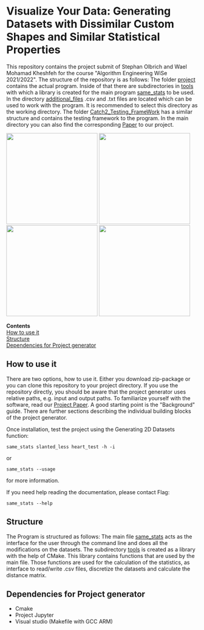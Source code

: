 <a id="top"></a>
# Visualize Your Data: Generating Datasets with Dissimilar Custom Shapes and Similar Statistical Properties


This repository contains the project submit of Stephan Olbrich and Wael Mohamad Kheshfeh for the course "Algorithm Engineering WiSe 2021/2022". The structure of the repository is as follows: The folder [project](project) contains the actual program. Inside of that there are subdirectories in [tools](project/tools) with which a library is created for the main program [same_stats](project/same_stats.cpp) to be used. In the directory [additional_files](project/additional_files) .csv and .txt files are located which can be used to work with the program. It is recommended to select this directory as the working directory. The folder [Catch2_Testing_FrameWork](Catch2_Testing_FrameWork) has a similar structure and contains the testing framework to the program. In the main directory you can also find the corresponding [Paper](Visualize&#32;Your&#32;Data.pdf) to our project.

<img src="https://user-images.githubusercontent.com/92784846/156038153-ab7096c4-c754-4b74-8bfc-7c739e5536af.jpg" width="240" height="240"> <img src="https://user-images.githubusercontent.com/92784846/156038727-106ea6d9-da9c-4361-9f61-cb42395f38e2.jpg" width="240" height="240"> <img src="https://user-images.githubusercontent.com/92784846/156038734-cada3326-e61a-45da-8df2-ceee991aae04.jpg" width="240" height="240"> <img src="https://user-images.githubusercontent.com/92784846/156038740-785f133c-adf1-4c24-a629-1cb6b3b0c6b5.jpg" width="240" height="240">

**Contents**<br>
[How to use it](#how-to-use-it)<br>
[Structure](#structure)<br>
[Dependencies for Project generator](#dependencies-for-Project-generator)<br>

## How to use it

There are two options, how to use it. Either you download zip-package or you can clone this repository to your project directory.
If you use the repository directly, you should be aware that the project generator uses relative paths, e.g. input and output paths.
To familiarize yourself with the software, read our [Project Paper](Visualize&#32;Your&#32;Data.pdf). A good starting point is the "Background" guide. There are further sections describing the individual building blocks of the project generator.


Once installation, test the project using the Generating 2D Datasets function: 

    same_stats slanted_less heart_test -h -i 
    
  or 
    
    same_stats --usage
    
for more information.
    
    
If you need help reading the documentation, please contact Flag: 


    same_stats --help

## Structure

The Program is structured as follows: The main file [same_stats](project/same_stats.cpp) acts as the interface for the user through the command line and does all the modifications on the datasets. The subdirectory [tools](project/tools) is created as a library with the help of CMake. This library contains functions that are used by the main file. Those functions are used for the calculation of the statistics, as interface to read/write .csv files, discretize the datasets and calculate the distance matrix.

## Dependencies for Project generator

* Cmake 
* Project Jupyter 
* Visual studio (Makefile with GCC ARM) 

